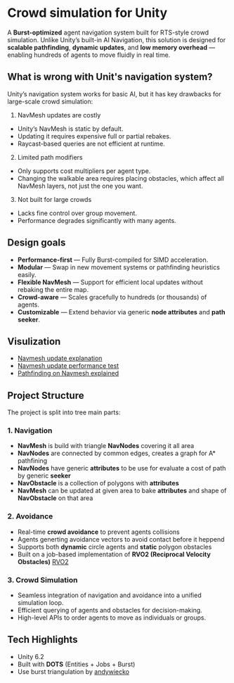 # Crowd simulation for Unity

A **Burst-optimized** agent navigation system built for RTS-style crowd simulation.
Unlike Unity’s built-in AI Navigation, this solution is designed for **scalable pathfinding**, **dynamic updates**, and **low memory overhead** — enabling hundreds of agents to move fluidly in real time.

## What is wrong with Unit's navigation system?
Unity’s navigation system works for basic AI, but it has key drawbacks for large-scale crowd simulation:

1. NavMesh updates are costly
- Unity’s NavMesh is static by default.
- Updating it requires expensive full or partial rebakes.
- Raycast-based queries are not efficient at runtime.

2. Limited path modifiers
- Only supports cost multipliers per agent type.
- Changing the walkable area requires placing obstacles, which affect all NavMesh layers, not just the one you want.

3. Not built for large crowds
- Lacks fine control over group movement.
- Performance degrades significantly with many agents.

## Design goals
- **Performance-first** — Fully Burst-compiled for SIMD acceleration.
- **Modular** — Swap in new movement systems or pathfinding heuristics easily.
- **Flexible NavMesh** — Support for efficient local updates without rebaking the entire map.
- **Crowd-aware** — Scales gracefully to hundreds (or thousands) of agents.
- **Customizable** — Extend behavior via generic **node attributes** and **path seeker**.

## Visulization
- [Navmesh update explanation](https://youtu.be/uCZhevX9qrY?si=YffUNqXb-7onxPsE)
- [Navmesh update performance test](https://www.youtube.com/watch?v=FILGhMOsSlo)
- [Pathfinding on Navmesh explained](https://www.youtube.com/watch?v=Et-tu-1pM7k)

## Project Structure

The project is split into tree main parts:

### 1. Navigation
- **NavMesh** is build with triangle **NavNodes** covering it all area
- **NavNodes** are connected by common edges, creates a graph for A* pathfining
- **NavNodes** have generic **attributes** to be use for evaluate a cost of path by generic **seeker**
- **NavObstacle** is a collection of polygons with **attributes**
- **NavMesh** can be updated at given area to bake **attributes** and shape of **NavObstacle** on that area

### 2. Avoidance
- Real-time **crowd avoidance** to prevent agents collisions
- Agents generting avoidance vectors to avoid contact before it heppend
- Supports both **dynamic** circle agents and **static** polygon obstacles
- Built on a job-based implementation of **RVO2 (Reciprocal Velocity Obstacles)**  [RVO2](https://gamma.cs.unc.edu/RVO2)

### 3. Crowd Simulation
- Seamless integration of navigation and avoidance into a unified simulation loop.
- Efficient querying of agents and obstacles for decision-making.
- High-level APIs to order agents to move as individuals or groups.

## Tech Highlights
- Unity 6.2
- Built with **DOTS** (Entities + Jobs + Burst)
- Use burst triangulation by [andywiecko](https://github.com/andywiecko/BurstTriangulator)
